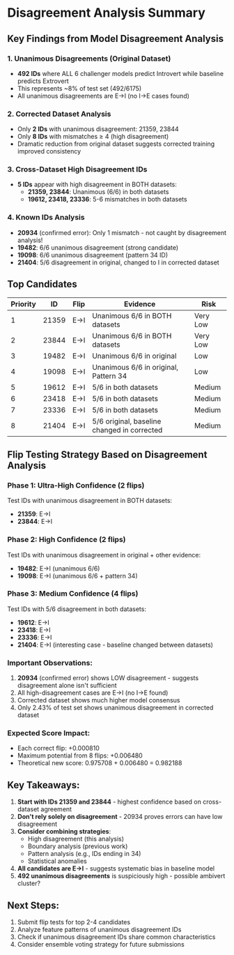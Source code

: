 # Disagreement Analysis Summary


## Key Findings from Model Disagreement Analysis

### 1. **Unanimous Disagreements (Original Dataset)**
- **492 IDs** where ALL 6 challenger models predict Introvert while baseline predicts Extrovert
- This represents ~8% of test set (492/6175)
- All unanimous disagreements are E→I (no I→E cases found)

### 2. **Corrected Dataset Analysis**
- Only **2 IDs** with unanimous disagreement: 21359, 23844
- Only **8 IDs** with mismatches ≥ 4 (high disagreement)
- Dramatic reduction from original dataset suggests corrected training improved consistency

### 3. **Cross-Dataset High Disagreement IDs**
- **5 IDs** appear with high disagreement in BOTH datasets:
  - **21359, 23844**: Unanimous (6/6) in both datasets
  - **19612, 23418, 23336**: 5-6 mismatches in both datasets

### 4. **Known IDs Analysis**
- **20934** (confirmed error): Only 1 mismatch - not caught by disagreement analysis!
- **19482**: 6/6 unanimous disagreement (strong candidate)
- **19098**: 6/6 unanimous disagreement (pattern 34 ID)
- **21404**: 5/6 disagreement in original, changed to I in corrected dataset


## Top Candidates

| Priority | ID | Flip | Evidence | Risk |
|----------|-----|------|----------|------|
| 1 | 21359 | E→I | Unanimous 6/6 in BOTH datasets | Very Low |
| 2 | 23844 | E→I | Unanimous 6/6 in BOTH datasets | Very Low |
| 3 | 19482 | E→I | Unanimous 6/6 in original | Low |
| 4 | 19098 | E→I | Unanimous 6/6 in original, Pattern 34 | Low |
| 5 | 19612 | E→I | 5/6 in both datasets | Medium |
| 6 | 23418 | E→I | 5/6 in both datasets | Medium |
| 7 | 23336 | E→I | 5/6 in both datasets | Medium |
| 8 | 21404 | E→I | 5/6 original, baseline changed in corrected | Medium |


## Flip Testing Strategy Based on Disagreement Analysis

### Phase 1: Ultra-High Confidence (2 flips)
Test IDs with unanimous disagreement in BOTH datasets:
- **21359**: E→I
- **23844**: E→I

### Phase 2: High Confidence (2 flips)
Test IDs with unanimous disagreement in original + other evidence:
- **19482**: E→I (unanimous 6/6)
- **19098**: E→I (unanimous 6/6 + pattern 34)

### Phase 3: Medium Confidence (4 flips)
Test IDs with 5/6 disagreement in both datasets:
- **19612**: E→I
- **23418**: E→I
- **23336**: E→I
- **21404**: E→I (interesting case - baseline changed between datasets)

### Important Observations:
1. **20934** (confirmed error) shows LOW disagreement - suggests disagreement alone isn't sufficient
2. All high-disagreement cases are E→I (no I→E found)
3. Corrected dataset shows much higher model consensus
4. Only 2.43% of test set shows unanimous disagreement in corrected dataset

### Expected Score Impact:
- Each correct flip: +0.000810
- Maximum potential from 8 flips: +0.006480
- Theoretical new score: 0.975708 + 0.006480 = 0.982188


## Key Takeaways:

1. **Start with IDs 21359 and 23844** - highest confidence based on cross-dataset agreement
2. **Don't rely solely on disagreement** - 20934 proves errors can have low disagreement
3. **Consider combining strategies**:
   - High disagreement (this analysis)
   - Boundary analysis (previous work)
   - Pattern analysis (e.g., IDs ending in 34)
   - Statistical anomalies
4. **All candidates are E→I** - suggests systematic bias in baseline model
5. **492 unanimous disagreements** is suspiciously high - possible ambivert cluster?

## Next Steps:
1. Submit flip tests for top 2-4 candidates
2. Analyze feature patterns of unanimous disagreement IDs
3. Check if unanimous disagreement IDs share common characteristics
4. Consider ensemble voting strategy for future submissions
